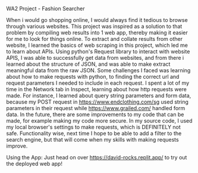 WA2 Project - Fashion Searcher

When i would go shopping online, I would always find it tedious to browse through various websites. This project was inspired as a solution to that problem by compiling web results into 1 web app, thereby making it easier for me to look for things online. To extract and collate results from other website, I learned the basics of web scraping in this project, which led me to learn about APIs. Using python's Request library to interact with website APIS, I was able to successfully get data from websites, and from there i learned about the structure of JSON, and was able to make extract meaningful data from the raw JSON. Some challenges I faced was learning about how to make requests with python, to finding the correct url and request parameters I needed to include in each request. I spent a lot of my time in the Network tab in Inspect, learning about how http requests were made. For instance, I learned about query string parameters and form data, because my POST request in https://www.endclothing.com/sg used string parameters in their request while https://www.grailed.com/ handled form data. In the future, there are some improvements to my code that can be made, for example making my code more secure. In my source code, I used my local browser's settings to make requests, which is DEFINITELY not safe. Functionality wise, next time I hope to be able to add a filter to the search engine, but that will come when my skills with making requests improve. 

Using the App:
Just head on over https://david-rocks.replit.app/ to try out the deployed web app!

